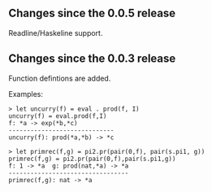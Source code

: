 
Changes since the 0.0.5 release
-------------------------------

Readline/Haskeline support.

Changes since the 0.0.3 release
-------------------------------

Function defintions are added.

Examples:

    > let uncurry(f) = eval . prod(f, I)
    uncurry(f) = eval.prod(f,I)
    f: *a -> exp(*b,*c)
    -----------------------------
    uncurry(f): prod(*a,*b) -> *c

    > let primrec(f,g) = pi2.pr(pair(0,f), pair(s.pi1, g))
    primrec(f,g) = pi2.pr(pair(0,f),pair(s.pi1,g))
    f: 1 -> *a  g: prod(nat,*a) -> *a
    ---------------------------------
    primrec(f,g): nat -> *a
